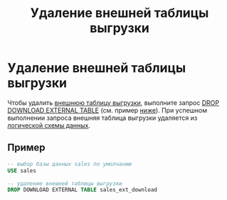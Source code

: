 ﻿---
layout: default
title: Удаление внешней таблицы выгрузки
nav_order: 11
parent: Управление схемой данных
grand_parent: Работа с системой
has_children: false
---

# Удаление внешней таблицы выгрузки

Чтобы удалить [внешнюю таблицу выгрузки](../../../Обзор_понятий_компонентов_и_связей/Основные_понятия/Внешняя_таблица/Внешняя_таблица.md), 
выполните запрос [DROP DOWNLOAD EXTERNAL TABLE](../../../Справочная_информация/Запросы_SQLplus/DROP_DOWNLOAD_EXTERNAL_TABLE/DROP_DOWNLOAD_EXTERNAL_TABLE.md) 
(см. пример [ниже](#пример)). При успешном выполнении запроса внешняя таблица выгрузки удаляется из 
[логической схемы данных](../../../Обзор_понятий_компонентов_и_связей/Основные_понятия/Логическая_схема_данных/Логическая_схема_данных.md).

## Пример

```sql
-- выбор базы данных sales по умолчанию
USE sales

-- удаление внешней таблицы выгрузки
DROP DOWNLOAD EXTERNAL TABLE sales_ext_download
```